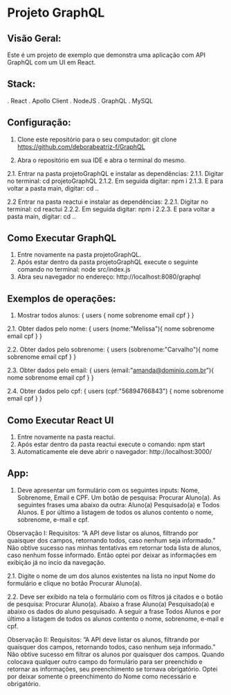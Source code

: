 # Projeto GraphQL

## Visão Geral:

Este é um projeto de exemplo que demonstra uma aplicação com API GraphQL com um UI em React.

## Stack:

. React
. Apollo Client
. NodeJS
. GraphQL
. MySQL

## Configuração:

1. Clone este repositório para o seu computador:
	git clone https://github.com/deborabeatriz-f/GraphQL

2. Abra o repositório em sua IDE e abra o terminal do mesmo.

2.1. Entrar na pasta projetoGraphQL e instalar as dependências:
	2.1.1. Digitar no terminal: cd projetoGraphQL
	2.1.2. Em seguida digitar: npm i 
	2.1.3. E para voltar a pasta main, digitar: cd ..

2.2 Entrar na pasta reactui e instalar as dependências:
	2.2.1. Digitar no terminal: cd reactui
	2.2.2. Em seguida digitar: npm i
	2.2.3. E para voltar a pasta main, digitar: cd ..

## Como Executar GraphQL

1. Entre novamente na pasta projetoGraphQL.
2. Após estar dentro da pasta projetoGraphQL execute o seguinte comando no terminal:
	node src/index.js
4. Abra seu navegador no endereço:
	http://localhost:8080/graphql

## Exemplos de operações:

1. Mostrar todos alunos:
{
  users {
  	nome
   	sobrenome
   	email
   	cpf
 	 }
}

2.1. Obter dados pelo nome:
{
  users (nome:"Melissa"){
  	nome
   	sobrenome
   	email
   	cpf
  	}
}

2.2. Obter dados pelo sobrenome:
{
  users (sobrenome:"Carvalho"){
  	nome
   	sobrenome
   	email
   	cpf
  	}
}

2.3. Obter dados pelo email:
{
  users (email:"amanda@dominio.com.br"){
  	nome
   	sobrenome
   	email
   	cpf
  	}
}

2.4. Obter dados pelo cpf:
{
  users (cpf:"56894766843") {
  	nome
   	sobrenome
   	email
   	cpf
  	}
}


## Como Executar React UI

1. Entre novamente na pasta reactui.
2. Após estar dentro da pasta reactui execute o comando:
   	npm start
3. Automaticamente ele deve abrir o navegador:
	http://localhost:3000/

## App:

1. Deve apresentar um formulário com os seguintes inputs: Nome, Sobrenome, Email e CPF.
Um botão de pesquisa: Procurar Aluno(a). 
As seguintes frases uma abaixo da outra: Aluno(a) Pesquisado(a) e Todos Alunos.
E por último a listagem de todos os alunos contento o nome, sobrenome, e-mail e cpf.

Observação I: 
Requisitos:  “A API deve listar os alunos, filtrando por quaisquer dos campos, retornando
todos, caso nenhum seja informado.” 
Não obtive sucesso nas minhas tentativas em retornar toda lista de alunos, caso nenhum fosse informado. Então optei por deixar as informações em exibição já no incio da navegação.

2.1. Digite o nome de um dos alunos existentes na lista no input Nome do formulário e clique no botão Procurar Aluno(a).

2.2. Deve ser exibido na tela o formulário com os filtros já citados e o botão de pesquisa: Procurar Aluno(a). 
Abaixo a frase Aluno(a) Pesquisado(a) e abaixo os dados do aluno pesquisado.
A seguir a frase Todos Alunos e por último a listagem de todos os alunos contento o nome, sobrenome, e-mail e cpf.

Observação II: 
Requisitos: ”A API deve listar os alunos, filtrando por quaisquer dos campos, retornando
todos, caso nenhum seja informado.”
Não obtive sucesso em filtrar os alunos por quaisquer dos campos. Quando colocava qualquer outro campo do formulário para ser preenchido e retornar as informações, seu preenchimento se tornava obrigatório. Optei por deixar somente o preenchimento do Nome como necessário e obrigatório.
